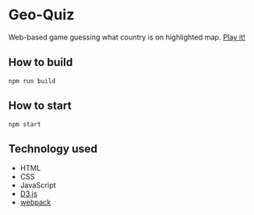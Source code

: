 # Geo-Quiz
Web-based game guessing what country is on highlighted map. [Play it!]( https://frankuy.github.io/geo-quiz)

## How to build
```
npm run build
```

## How to start
```
npm start
```

## Technology used
* HTML
* CSS
* JavaScript
* [D3.js](https://d3js.org/)
* [webpack](https://webpack.js.org/)

